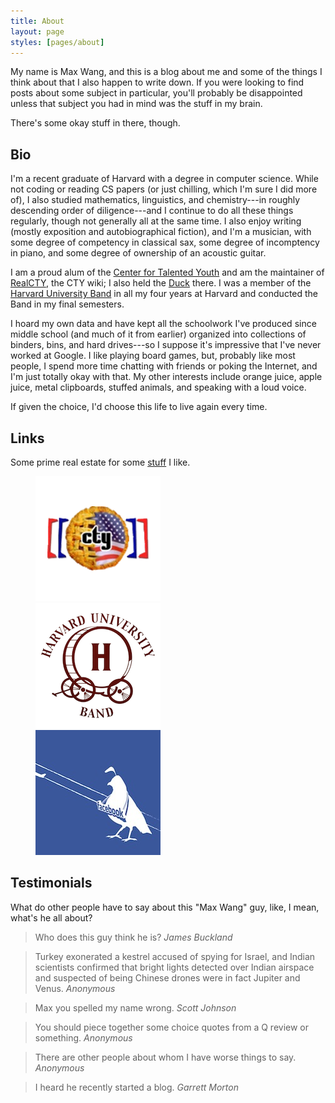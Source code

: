 ```yaml
---
title: About
layout: page
styles: [pages/about]
---
```


My name is Max Wang, and this is a blog about me and some of the things I think
about that I also happen to write down.  If you were looking to find posts
about some subject in particular, you'll probably be disappointed unless that
subject you had in mind was the stuff in my brain.

There's some okay stuff in there, though.

## Bio ##

I'm a recent graduate of Harvard with a degree in computer science.  While not
coding or reading CS papers (or just chilling, which I'm sure I did more of), I
also studied mathematics, linguistics, and chemistry---in roughly descending
order of diligence---and I continue to do all these things regularly, though
not generally all at the same time.  I also enjoy writing (mostly exposition
and autobiographical fiction), and I'm a musician, with some degree of
competency in classical sax, some degree of incomptency in piano, and some
degree of ownership of an acoustic guitar.

I am a proud alum of the [Center for Talented Youth][1] and am the maintainer
of [RealCTY][2], the CTY wiki; I also held the [Duck][3] there.  I was a member
of the [Harvard University Band][4] in all my four years at Harvard and
conducted the Band in my final semesters.

I hoard my own data and have kept all the schoolwork I've produced since middle
school (and much of it from earlier) organized into collections of binders,
bins, and hard drives---so I suppose it's impressive that I've never worked at
Google.  I like playing board games, but, probably like most people, I spend
more time chatting with friends or poking the Internet, and I'm just totally
okay with that.  My other interests include orange juice, apple juice, metal
clipboards, stuffed animals, and speaking with a loud voice.

If given the choice, I'd choose this life to live again every time.

## Links ##

Some prime real estate for some [stuff](/stuff/) I like.

<figure class="equidist-center">
  <div><a href="http://www.realcty.org">
    <img class="image-wrap cutout" src="/img/logos/realcty.png"/>
  </a></div>
  <div><a href="http://www.harvardband.org">
    <img class="image-wrap cutout" src="/img/logos/hub.png"/>
  </a></div>
  <div><a href="https://www.facebook.com/Engineering">
    <img class="image-wrap cutout" src="/img/logos/fb-eng.jpg"/>
  </a></div>
</figure>

## Testimonials ##

What do other people have to say about this "Max Wang" guy, like, I mean,
what's he all about?

> Who does this guy think he is?
> <cite>James Buckland</cite>

> Turkey exonerated a kestrel accused of spying for Israel, and Indian
> scientists confirmed that bright lights detected over Indian airspace and
> suspected of being Chinese drones were in fact Jupiter and Venus.
> <cite>Anonymous</cite>

> Max you spelled my name wrong.
> <cite>Scott Johnson</cite>

> You should piece together some choice quotes from a Q review or something.
> <cite>Anonymous</cite>

> There are other people about whom I have worse things to say.
> <cite>Anonymous</cite>

> I heard he recently started a blog.
> <cite>Garrett Morton</cite>


[1]: http://cty.jhu.edu/            "CTY"
[2]: http://www.realcty.org/        "RealCTY"
[3]: http://www.realcty.org/mw/index.php?title=Trinity_(Session_2)#The_Holder_of_the_Duck
  "The Holder of the Duck"
[4]: http://www.harvardband.org/    "Harvard University Band"
